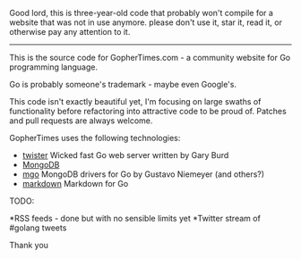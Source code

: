 Good lord, this is three-year-old code that probably won't compile for a website that was not in use anymore. please don't use it, star it, read it, or otherwise pay any attention to it. 

____

This is the source code for GopherTimes.com - a community website for Go programming language.

Go is probably someone's trademark - maybe even Google's.  

This code isn't exactly beautiful yet, I'm focusing on large swaths of functionality before refactoring into attractive code to be proud of. Patches and pull requests are always welcome.

GopherTimes uses the following technologies:

* [twister](https://github.com/garyburd/twister) Wicked fast Go web server written by Gary Burd
* [MongoDB](http://www.mongodb.org)  
* [mgo](http://www.labix.org/mgo) MongoDB drivers for Go by Gustavo Niemeyer (and others?)
* [markdown](https://github.com/knieriem/markdown) Markdown for Go


TODO:

*RSS feeds - done but with no sensible limits yet
*Twitter stream of #golang tweets

Thank you
